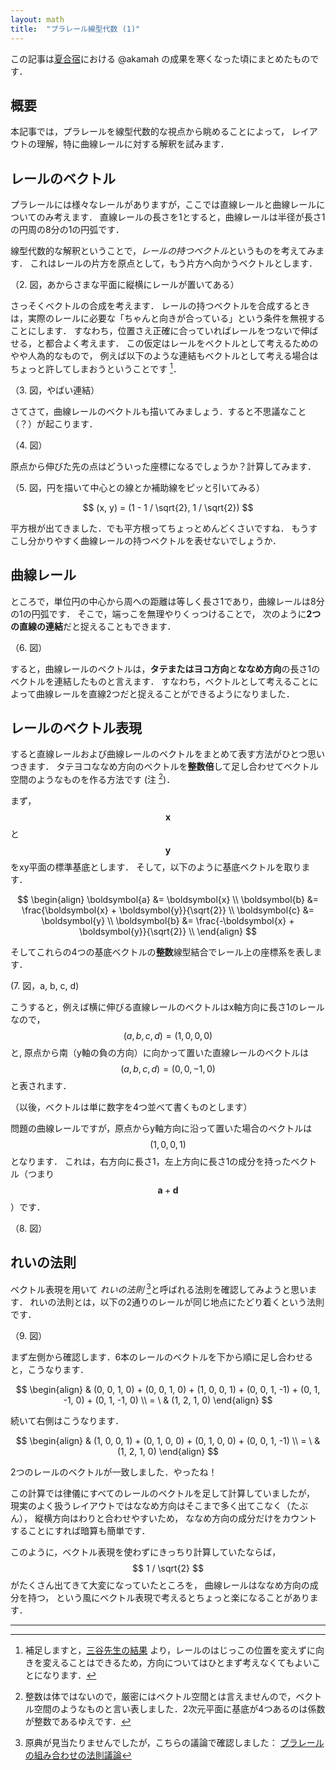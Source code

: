 ```yaml
---
layout: math
title:  "プラレール線型代数 (1)"
---
```


この記事は[夏合宿](http://blog.cybozu.io/entry/2017/08/30/080000)における @akamah の成果を寒くなった頃にまとめたものです．


## 概要
本記事では，プラレールを線型代数的な視点から眺めることによって，
レイアウトの理解，特に曲線レールに対する解釈を試みます．

## レールのベクトル
プラレールには様々なレールがありますが，ここでは直線レールと曲線レールについてのみ考えます．
直線レールの長さを1とすると，曲線レールは半径が長さ1の円周の8分の1の円弧です．

線型代数的な解釈ということで，*レールの持つベクトル*というものを考えてみます．
これはレールの片方を原点として，もう片方へ向かうベクトルとします．

（2. 図，あからさまな平面に縦横にレールが置いてある）

さっそくベクトルの合成を考えます．
レールの持つベクトルを合成するときは，実際のレールに必要な「ちゃんと向きが合っている」という条件を無視することにします．
すなわち，位置さえ正確に合っていればレールをつないで伸ばせる，と都合よく考えます．
この仮定はレールをベクトルとして考えるためのやや人為的なもので，
例えば以下のような連結もベクトルとして考える場合はちょっと許してしまおうということです [^jmitani]．

（3. 図，やばい連結）

さてさて，曲線レールのベクトルも描いてみましょう．すると不思議なこと（？）が起こります．

（4. 図）

原点から伸びた先の点はどういった座標になるでしょうか？計算してみます．

（5. 図，円を描いて中心との線とか補助線をピッと引いてみる）

$$ (x, y) = (1 - 1 / \sqrt{2}, 1 / \sqrt{2}) $$

平方根が出てきました．でも平方根ってちょっとめんどくさいですね．
もうすこし分かりやすく曲線レールの持つベクトルを表せないでしょうか．

## 曲線レール
ところで，単位円の中心から周への距離は等しく長さ1であり，曲線レールは8分の1の円弧です．
そこで，端っこを無理やりくっつけることで，
次のように**2つの直線の連結**だと捉えることもできます．

（6. 図）

すると，曲線レールのベクトルは，**タテまたはヨコ方向**と**ななめ方向**の長さ1のベクトルを連結したものと言えます．
すなわち，ベクトルとして考えることによって曲線レールを直線2つだと捉えることができるようになりました．

## レールのベクトル表現
すると直線レールおよび曲線レールのベクトルをまとめて表す方法がひとつ思いつきます．
タテヨコななめ方向のベクトルを**整数倍**して足し合わせてベクトル空間のようなものを作る方法です (注 [^vecspace])．

まず，$$ \boldsymbol{x} $$ と $$ \boldsymbol{y} $$をxy平面の標準基底とします．
そして，以下のように基底ベクトルを取ります．

$$
\begin{align}
\boldsymbol{a} &= \boldsymbol{x} \\
\boldsymbol{b} &= \frac{\boldsymbol{x} + \boldsymbol{y}}{\sqrt{2}} \\
\boldsymbol{c} &= \boldsymbol{y} \\
\boldsymbol{b} &= \frac{-\boldsymbol{x} + \boldsymbol{y}}{\sqrt{2}} \\
\end{align}
$$

そしてこれらの4つの基底ベクトルの**整数**線型結合でレール上の座標系を表します．

(7. 図，a, b, c, d)

こうすると，例えば横に伸びる直線レールのベクトルはx軸方向に長さ1のレールなので， $$(a, b, c, d) = (1, 0, 0, 0) $$ と,
原点から南（y軸の負の方向）に向かって置いた直線レールのベクトルは $$(a, b, c, d) = (0, 0, -1, 0)$$ と表されます．

（以後，ベクトルは単に数字を4つ並べて書くものとします）

問題の曲線レールですが，原点からy軸方向に沿って置いた場合のベクトルは $$(1, 0, 0, 1)$$ となります．
これは，右方向に長さ1，左上方向に長さ1の成分を持ったベクトル（つまり $$\boldsymbol{a} + \boldsymbol{d}$$ ）です．

（8. 図）

## れいの法則
ベクトル表現を用いて *れいの法則* [^lay]と呼ばれる法則を確認してみようと思います．
れいの法則とは，以下の2通りのレールが同じ地点にたどり着くという法則です．

（9. 図）

まず左側から確認します．6本のレールのベクトルを下から順に足し合わせると，こうなります．

$$
\begin{align}
& (0, 0, 1, 0) +
(0, 0, 1, 0) +
(1, 0, 0, 1) +
(0, 0, 1, -1) +
(0, 1, -1, 0) +
(0, 1, -1, 0) \\
= \ & (1, 2, 1, 0)
\end{align}
$$

続いて右側はこうなります．

$$
\begin{align}
& (1, 0, 0, 1) +
(0, 1, 0, 0) +
(0, 1, 0, 0) +
(0, 0, 1, -1) \\
= \ & (1, 2, 1, 0)
\end{align}
$$

2つのレールのベクトルが一致しました．やったね！

この計算では律儀にすべてのレールのベクトルを足して計算していましたが，
現実のよく扱うレイアウトではななめ方向はそこまで多く出てこなく（たぶん），
縦横方向はわりと合わせやすいため，
ななめ方向の成分だけをカウントすることにすれば暗算も簡単です．

このように，ベクトル表現を使わずにきっちり計算していたならば，
$$ 1 / \sqrt{2} $$がたくさん出てきて大変になっていたところを，
曲線レールはななめ方向の成分を持つ，
という風にベクトル表現で考えるとちょっと楽になることがあります．

---


[^jmitani]: 補足しますと，[三谷先生の結果](https://twitter.com/jmitani/status/864846261517656064) より，レールのはじっこの位置を変えずに向きを変えることはできるため，方向についてはひとまず考えなくてもよいことになります．
[^lay]: 原典が見当たりませんでしたが，こちらの議論で確認しました： [プラレールの組み合わせの法則議論](https://togetter.com/li/1070425)
[^vecspace]: 整数は体ではないので，厳密にはベクトル空間とは言えませんので，ベクトル空間のようなものと言い表しました．2次元平面に基底が4つあるのは係数が整数であるゆえです．
